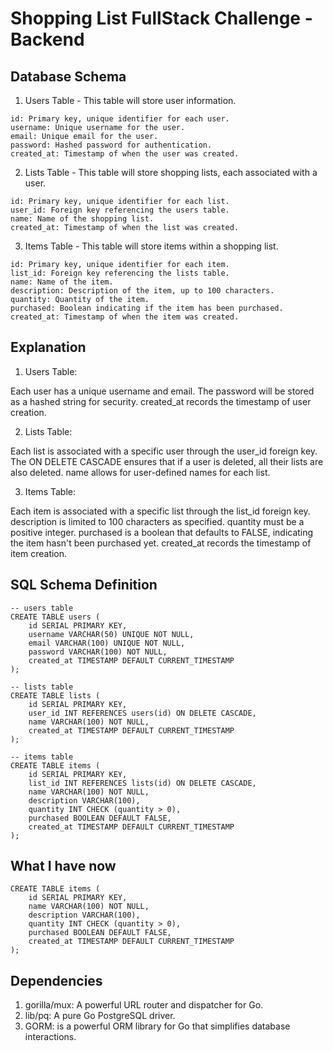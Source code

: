 # Shopping List FullStack Challenge - Backend

## Database Schema

1. Users Table - This table will store user information.
```
id: Primary key, unique identifier for each user.
username: Unique username for the user.
email: Unique email for the user.
password: Hashed password for authentication.
created_at: Timestamp of when the user was created.
```

2. Lists Table - This table will store shopping lists, each associated with a user.
```
id: Primary key, unique identifier for each list.
user_id: Foreign key referencing the users table.
name: Name of the shopping list.
created_at: Timestamp of when the list was created.
```

3. Items Table - This table will store items within a shopping list.
```
id: Primary key, unique identifier for each item.
list_id: Foreign key referencing the lists table.
name: Name of the item.
description: Description of the item, up to 100 characters.
quantity: Quantity of the item.
purchased: Boolean indicating if the item has been purchased.
created_at: Timestamp of when the item was created.
```

## Explanation

1. Users Table:

Each user has a unique username and email.
The password will be stored as a hashed string for security.
created_at records the timestamp of user creation.

2. Lists Table:

Each list is associated with a specific user through the user_id foreign key.
The ON DELETE CASCADE ensures that if a user is deleted, all their lists are also deleted.
name allows for user-defined names for each list.

3. Items Table:

Each item is associated with a specific list through the list_id foreign key.
description is limited to 100 characters as specified.
quantity must be a positive integer.
purchased is a boolean that defaults to FALSE, indicating the item hasn't been purchased yet.
created_at records the timestamp of item creation.

## SQL Schema Definition

```
-- users table
CREATE TABLE users (
    id SERIAL PRIMARY KEY,
    username VARCHAR(50) UNIQUE NOT NULL,
    email VARCHAR(100) UNIQUE NOT NULL,
    password VARCHAR(100) NOT NULL,
    created_at TIMESTAMP DEFAULT CURRENT_TIMESTAMP
);

-- lists table
CREATE TABLE lists (
    id SERIAL PRIMARY KEY,
    user_id INT REFERENCES users(id) ON DELETE CASCADE,
    name VARCHAR(100) NOT NULL,
    created_at TIMESTAMP DEFAULT CURRENT_TIMESTAMP
);

-- items table
CREATE TABLE items (
    id SERIAL PRIMARY KEY,
    list_id INT REFERENCES lists(id) ON DELETE CASCADE,
    name VARCHAR(100) NOT NULL,
    description VARCHAR(100),
    quantity INT CHECK (quantity > 0),
    purchased BOOLEAN DEFAULT FALSE,
    created_at TIMESTAMP DEFAULT CURRENT_TIMESTAMP
);
```

## What I have now

```
CREATE TABLE items (
    id SERIAL PRIMARY KEY,
    name VARCHAR(100) NOT NULL,
    description VARCHAR(100),
    quantity INT CHECK (quantity > 0),
    purchased BOOLEAN DEFAULT FALSE,
    created_at TIMESTAMP DEFAULT CURRENT_TIMESTAMP
);
```

## Dependencies

1. gorilla/mux: A powerful URL router and dispatcher for Go.
2. lib/pq: A pure Go PostgreSQL driver.
3. GORM: is a powerful ORM library for Go that simplifies database interactions.